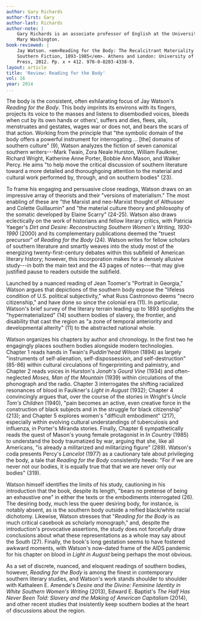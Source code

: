 ```yaml
---
author: Gary Richards
author-first: Gary
author-last: Richards
author-note: |
    Gary Richards is an associate professor of English at the University of
    Mary Washington.
book-reviewed: |
    Jay Watson. <em>Reading for the Body: The Recalcitrant Materiality of
    Southern Fiction, 1893-1985</em>. Athens and London: University of Georgia
    Press, 2012. Pp. x + 412. 978-0-8203-4338-9.
layout: article
title: 'Review: Reading for the Body'
vol: 16
year: 2014
...
```


The body is the consistent, often exhilarating focus of Jay Watson's
*Reading for the Body*. This body imprints its environs with its
fingers, projects its voice to the masses and listens to disembodied
voices, bleeds when cut by its own hands or others', suffers and dies,
flees, ails, menstruates and gestates, wages war or does not, and bears
the scars of that action. Working from the principle that "the symbolic
domain of the body offers a powerful instrument for interrogating ...
[the] domains of southern culture" (9), Watson analyzes the fiction of
seven canonical southern writers---Mark Twain, Zora Neale Hurston,
William Faulkner, Richard Wright, Katherine Anne Porter, Bobbie Ann
Mason, and Walker Percy. He aims "to help move the critical discussion
of southern literature toward a more detailed and thoroughgoing
attention to the material and cultural work performed by, through, and
on southern bodies" (23).

To frame his engaging and persuasive close readings, Watson draws on an
impressive array of theorists and their "versions of materialism." The
most enabling of these are "the Marxist and neo-Marxist thought of
Althusser and Colette Guillaumin" and "the material culture theory and
philosophy of the somatic developed by Elaine Scarry" (24-25). Watson
also draws eclectically on the work of historians and fellow literary
critics, with Patricia Yaeger's *Dirt and Desire: Reconstructing
Southern Women's Writing, 1930-1990* (2000) and its complementary
publications deemed the "truest precursor" of *Reading for the
Body* (24). Watson writes for fellow scholars of southern literature and
smartly weaves into the study most of the energizing
twenty-first-century debates within this subfield of American literary
history; however, this incorporation makes for a densely allusive
study---in both the main text and the 43 pages of notes---that may give
justified pause to readers outside the subfield.

Launched by a nuanced reading of Jean Toomer's "Portrait in Georgia,"
Watson argues that depictions of the southern body expose the "lifeless
condition of U.S. political subjectivity," what Russ Castronovo
deems "necro citizenship," and have done so since the colonial era (11).
In particular, Watson's brief survey of the literary terrain leading up
to 1893 spotlights the "hypermaterialized" (14) southern bodies of
slavery, the frontier, and disability that cast the region as "a zone of
temporal anteriority and developmental alterity" (11) to the abstracted
national whole.

Watson organizes his chapters by author and chronology. In the first two
he engagingly places southern bodies alongside modern technologies.
Chapter 1 reads hands in Twain's *Puddin'head Wilson* (1894) as largely
"instruments of self-alienation, self-dispossession, and
self-destruction" (85-86) within cultural circulations of fingerprinting
and palmistry, and Chapter 2 reads voices in Hurston's *Jonah's Gourd
Vine* (1934) and often-neglected *Moses, Man of the Mountain* (1939)
within circulations of the phonograph and the radio. Chapter 3
interrogates the shifting racialized resonances of blood in Faulkner's
*Light in August* (1932); Chapter 4 convincingly argues that, over the
course of the stories in Wright's *Uncle Tom's Children* (1940), "pain
becomes an active, even creative force in the construction of black
subjects and in the struggle for black citizenship" (213); and Chapter 5
explores women's "difficult embodiment" (217), especially within
evolving cultural understandings of tuberculosis and influenza, in
Porter's Miranda stories. Finally, Chapter 6 sympathetically reads the
quest of Mason's young female protagonist in *In Country* (1985) to
understand the body traumatized by war, arguing that she, like all
Americans, "is already a militarized and militarizing figure" (289).
Watson's coda presents Percy's *Lancelot* (1977) as a cautionary tale
about privileging the body, a tale that *Reading for the Body*
consistently heeds: "For if we are never not our bodies, it is equally
true that that we are never only our bodies" (319).

Watson himself identifies the limits of his study, cautioning in his
introduction that the book, despite its length, "bears no pretense of
being an exhaustive one" in either the texts or the embodiments
interrogated (26). The desiring body, much less the queer desiring body, for
instance, is notably absent, as is the southern body outside a reified
black/white racial dichotomy. Likewise, Watson stresses that "*Reading
for the Body* is as much critical casebook as scholarly monograph,"
and, despite the introduction's provocative assertions, the study does
not forcefully draw conclusions about what these representations as a
whole may say about the South (27). Finally, the book's long gestation seems
to have fostered awkward moments, with Watson's now-dated frame of the
AIDS pandemic for his chapter on blood in *Light in August* being
perhaps the most obvious.

As a set of discrete, nuanced, and eloquent readings of southern bodies,
however, *Reading for the Body* is among the finest in contemporary
southern literary studies, and Watson's work stands shoulder to shoulder
with Kathaleen E. Amende's *Desire and the Divine: Feminine Identity in
White Southern Women's Writing* (2013), Edward E. Baptist's *The Half
Has Never Been Told: Slavery and the Making of American Capitalism*
(2014), and other recent studies that insistently keep southern bodies
at the heart of discussions about the region.
